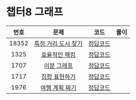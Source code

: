 # 챕터8 그래프
|번호|문제|코드|풀이|
|:--:|:---:|:--:|:---:|
|18352|[특정 거리 도시 찾기](https://www.acmicpc.net/problem/18352)|[정답코드](https://github.com/Jae-Young98/do-it-algorithm-java/blob/master/src/ch8/graph/BOJ_18352.java)||   
|1325|[효율적인 해킹](https://www.acmicpc.net/problem/1325)|[정답코드](https://github.com/Jae-Young98/do-it-algorithm-java/blob/master/src/ch8/graph/BOJ_1325.java)||   
|1707|[이분 그래프](https://www.acmicpc.net/problem/1707)|[정답코드](https://github.com/Jae-Young98/do-it-algorithm-java/blob/master/src/ch8/graph/BOJ_1707.java)||
|1717|[집합 표현하기](https://www.acmicpc.net/problem/1717)|[정답코드](https://github.com/Jae-Young98/do-it-algorithm-java/blob/master/src/ch8/graph/BOJ_1717.java)||
|1976|[여행 계획 짜기](https://www.acmicpc.net/problem/1976)|[정답코드](https://github.com/Jae-Young98/do-it-algorithm-java/blob/master/src/ch8/graph/BOJ_1976.java)||
